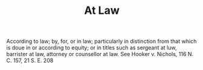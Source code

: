 ---
title: At Law
permalink: "/definitions/at-law.html"
body: According to law; by, for, or in law; particularly in distinction from that
  which is doue in or according to equity; or in titles such as sergeant at luw, barrister
  at law, attorney or counsellor at law. See Hooker v. Nichols, 116 N. C. 157, 21
  S. E. 208
published_at: '2018-07-07'
layout: post
---